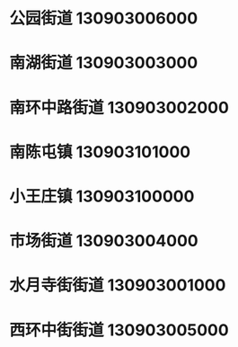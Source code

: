 # 公园街道 130903006000
# 南湖街道 130903003000
# 南环中路街道 130903002000
# 南陈屯镇 130903101000
# 小王庄镇 130903100000
# 市场街道 130903004000
# 水月寺街街道 130903001000
# 西环中街街道 130903005000
